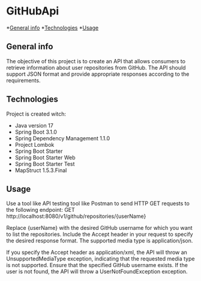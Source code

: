 # GitHubApi

*[General info](#general-info)
*[Technologies](#technologies)
*[Usage](#Usage)

## General info

The objective of this project is to create an API that allows consumers to retrieve information about user repositories from GitHub.
The API should support JSON format and provide appropriate responses according to the requirements.

## Technologies
Project is created witch:
* Java version 17
* Spring Boot 3.1.0
* Spring Dependency Management 1.1.0
* Project Lombok
* Spring Boot Starter
* Spring Boot Starter Web
* Spring Boot Starter Test
* MapStruct 1.5.3.Final

## Usage

Use a tool like API testing tool like Postman to send HTTP GET requests to the following endpoint:
GET http://localhost:8080/v1/github/repositories/{userName}

Replace {userName} with the desired GitHub username for which you want to list the repositories.
Include the Accept header in your request to specify the desired response format. The supported media type is application/json.

If you specify the Accept header as application/xml, the API will throw an UnsupportedMediaType exception, indicating that the requested media type is not supported.
Ensure that the specified GitHub username exists. If the user is not found, the API will throw a UserNotFoundException exception.